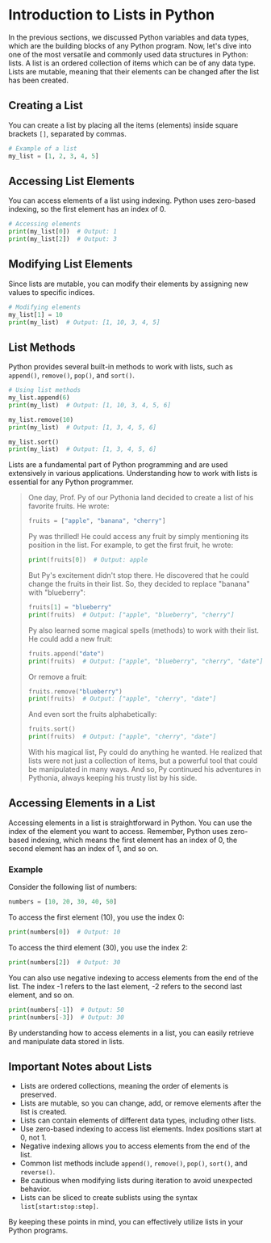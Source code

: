 # Introduction to Lists in Python

In the previous sections, we discussed Python variables and data types, which are the building blocks of any Python program. Now, let's dive into one of the most versatile and commonly used data structures in Python: lists. A list is an ordered collection of items which can be of any data type. Lists are mutable, meaning that their elements can be changed after the list has been created.

## Creating a List

You can create a list by placing all the items (elements) inside square brackets `[]`, separated by commas.

```python
# Example of a list
my_list = [1, 2, 3, 4, 5]
```

## Accessing List Elements

You can access elements of a list using indexing. Python uses zero-based indexing, so the first element has an index of 0.

```python
# Accessing elements
print(my_list[0])  # Output: 1
print(my_list[2])  # Output: 3
```

## Modifying List Elements

Since lists are mutable, you can modify their elements by assigning new values to specific indices.

```python
# Modifying elements
my_list[1] = 10
print(my_list)  # Output: [1, 10, 3, 4, 5]
```

## List Methods

Python provides several built-in methods to work with lists, such as `append()`, `remove()`, `pop()`, and `sort()`.

```python
# Using list methods
my_list.append(6)
print(my_list)  # Output: [1, 10, 3, 4, 5, 6]

my_list.remove(10)
print(my_list)  # Output: [1, 3, 4, 5, 6]

my_list.sort()
print(my_list)  # Output: [1, 3, 4, 5, 6]
```

Lists are a fundamental part of Python programming and are used extensively in various applications. Understanding how to work with lists is essential for any Python programmer.



> One day, Prof. Py of our Pythonia land decided to create a list of his favorite fruits. He wrote:
>
> ```python
> fruits = ["apple", "banana", "cherry"]
> ```
>
> Py was thrilled! He could access any fruit by simply mentioning its position in the list. For example, to get the first fruit, he wrote:
>
> ```python
> print(fruits[0])  # Output: apple
> ```
>
> But Py's excitement didn't stop there. He discovered that he could change the fruits in their list. So, they decided to replace "banana" with "blueberry":
>
> ```python
> fruits[1] = "blueberry"
> print(fruits)  # Output: ["apple", "blueberry", "cherry"]
> ```
>
> Py also learned some magical spells (methods) to work with their list. He could add a new fruit:
>
> ```python
> fruits.append("date")
> print(fruits)  # Output: ["apple", "blueberry", "cherry", "date"]
> ```
>
> Or remove a fruit:
>
> ```python
> fruits.remove("blueberry")
> print(fruits)  # Output: ["apple", "cherry", "date"]
> ```
>
> And even sort the fruits alphabetically:
>
> ```python
> fruits.sort()
> print(fruits)  # Output: ["apple", "cherry", "date"]
> ```
>
> With his magical list, Py could do anything he wanted. He realized that lists were not just a collection of items, but a powerful tool that could be manipulated in many ways. And so, Py continued his adventures in Pythonia, always keeping his trusty list by his side.

## Accessing Elements in a List

Accessing elements in a list is straightforward in Python. You can use the index of the element you want to access. Remember, Python uses zero-based indexing, which means the first element has an index of 0, the second element has an index of 1, and so on.

### Example

Consider the following list of numbers:

```python
numbers = [10, 20, 30, 40, 50]
```

To access the first element (10), you use the index 0:

```python
print(numbers[0])  # Output: 10
```

To access the third element (30), you use the index 2:

```python
print(numbers[2])  # Output: 30
```

You can also use negative indexing to access elements from the end of the list. The index -1 refers to the last element, -2 refers to the second last element, and so on.

```python
print(numbers[-1])  # Output: 50
print(numbers[-3])  # Output: 30
```

By understanding how to access elements in a list, you can easily retrieve and manipulate data stored in lists.

## Important Notes about Lists

- Lists are ordered collections, meaning the order of elements is preserved.
- Lists are mutable, so you can change, add, or remove elements after the list is created.
- Lists can contain elements of different data types, including other lists.
- Use zero-based indexing to access list elements. Index positions start at 0, not 1.
- Negative indexing allows you to access elements from the end of the list.
- Common list methods include `append()`, `remove()`, `pop()`, `sort()`, and `reverse()`.
- Be cautious when modifying lists during iteration to avoid unexpected behavior.
- Lists can be sliced to create sublists using the syntax `list[start:stop:step]`.

By keeping these points in mind, you can effectively utilize lists in your Python programs.
